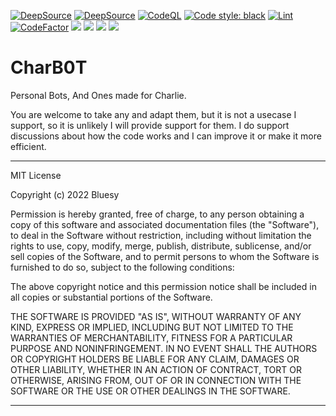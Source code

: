 [![DeepSource](https://deepsource.io/gh/Bluesy1/CharB0T.svg/?label=active+issues&show_trend=true&token=wb08Mu693aFli6scALkkEmql)](https://deepsource.io/gh/Bluesy1/CharB0T/?ref=repository-badge)
[![DeepSource](https://deepsource.io/gh/Bluesy1/CharB0T.svg/?label=resolved+issues&show_trend=true&token=wb08Mu693aFli6scALkkEmql)](https://deepsource.io/gh/Bluesy1/CharB0T/?ref=repository-badge)
[![CodeQL](https://github.com/Bluesy1/CharB0T/actions/workflows/codeql-analysis.yml/badge.svg)](https://github.com/Bluesy1/CharB0T/actions/workflows/codeql-analysis.yml)
[![Code style: black](https://img.shields.io/badge/code%20style-black-000000.svg)](https://github.com/psf/black)
[![Lint](https://github.com/Bluesy1/CharB0T/actions/workflows/lint.yml/badge.svg)](https://github.com/Bluesy1/CharB0T/actions/workflows/lint.yml)
[![CodeFactor](https://www.codefactor.io/repository/github/bluesy1/charb0t/badge)](https://www.codefactor.io/repository/github/bluesy1/charb0t)
[![](https://tokei.rs/b1/github/Bluesy1/CharB0T?category=code)](https://github.com/XAMPPRocky/tokei)
[![](https://tokei.rs/b1/github/Bluesy1/CharB0T?category=lines)](https://github.com/XAMPPRocky/tokei)
[![](https://tokei.rs/b1/github/Bluesy1/CharB0T?category=files)](https://github.com/XAMPPRocky/tokei)
[![](https://tokei.rs/b1/github/Bluesy1/CharB0T?category=comments)](https://github.com/XAMPPRocky/tokei)

# CharB0T
Personal Bots, And Ones made for Charlie.

You are welcome to take any and adapt them, but it is not a usecase I support, so it is unlikely I will provide support for them. I do support discussions about how the code works and I can improve it or make it more efficient.

----------------------------------------------------------------------------
MIT License

Copyright (c) 2022 Bluesy

Permission is hereby granted, free of charge, to any person obtaining a copy
of this software and associated documentation files (the "Software"), to deal
in the Software without restriction, including without limitation the rights
to use, copy, modify, merge, publish, distribute, sublicense, and/or sell
copies of the Software, and to permit persons to whom the Software is
furnished to do so, subject to the following conditions:

The above copyright notice and this permission notice shall be included in all
copies or substantial portions of the Software.

THE SOFTWARE IS PROVIDED "AS IS", WITHOUT WARRANTY OF ANY KIND, EXPRESS OR
IMPLIED, INCLUDING BUT NOT LIMITED TO THE WARRANTIES OF MERCHANTABILITY,
FITNESS FOR A PARTICULAR PURPOSE AND NONINFRINGEMENT. IN NO EVENT SHALL THE
AUTHORS OR COPYRIGHT HOLDERS BE LIABLE FOR ANY CLAIM, DAMAGES OR OTHER
LIABILITY, WHETHER IN AN ACTION OF CONTRACT, TORT OR OTHERWISE, ARISING FROM,
OUT OF OR IN CONNECTION WITH THE SOFTWARE OR THE USE OR OTHER DEALINGS IN THE
SOFTWARE.

----------------------------------------------------------------------------
